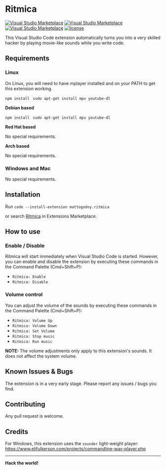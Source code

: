 # Ritmica

[![Visual Studio Marketplace](https://img.shields.io/vscode-marketplace/v/mattogodoy.ritmica.svg)](https://marketplace.visualstudio.com/items?itemName=mattogodoy.ritmica)
[![Visual Studio Marketplace](https://img.shields.io/vscode-marketplace/d/mattogodoy.ritmica.svg)](https://marketplace.visualstudio.com/items?itemName=mattogodoy.ritmica)
[![Visual Studio Marketplace](https://img.shields.io/vscode-marketplace/r/mattogodoy.ritmica.svg)](https://marketplace.visualstudio.com/items?itemName=mattogodoy.ritmica)
[![license](https://img.shields.io/github/license/mashape/apistatus.svg)](https://github.com/jengjeng/aural-coding-vscode/blob/master/LICENSE)

This Visual Studio Code extension automatically turns you into a very skilled hacker by playing movie-like sounds while you write code.

## Requirements

### Linux

On Linux, you will need to have mplayer installed and on your PATH to get this extension working.

```npm install ```
```sudo apt-get install mpv youtube-dl```

**Debian based**

```npm install ```
```sudo apt-get install mpv youtube-dl```

**Red Hat based**

No special requirements.

**Arch based**

No special requirements.

### Windows and Mac

No special requirements.

## Installation

Run `code --install-extension mattogodoy.ritmica`

or search [Ritmica](https://marketplace.visualstudio.com/items?itemName=mattogodoy.ritmica) in Extensions Marketplace.

## How to use

### Enable / Disable

Ritmica will start immediately when Visual Studio Code is started. However, you can enable and disable the extension by executing these commands in the Command Palette (Cmd+Shift+P):

- `Ritmica: Enable`
- `Ritmica: Disable`

### Volume control

You can adjust the volume of the sounds by executing these commands in the Command Palette (Cmd+Shift+P):

- `Ritmica: Volume Up`
- `Ritmica: Volume Down`
- `Ritmica: Set Volume`
- `Ritmica: Stop music`
- `Ritmica: Run music`

**NOTE:** The volume adjustments only apply to this extension's sounds. It does not affect the system volume.

## Known Issues & Bugs

The extension is in a very early stage. Please report any issues / bugs you find.

## Contributing

Any pull request is welcome.

## Credits

For Windows, this extension uses the `sounder` light-weight player:
<https://www.elifulkerson.com/projects/commandline-wav-player.php>

-----------------------------------------------------------------------------------------------------------

**Hack the world!**
